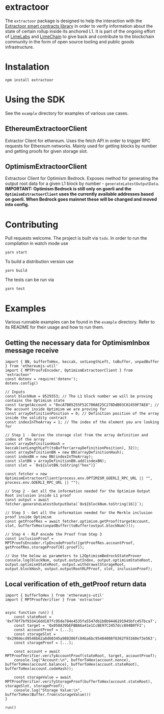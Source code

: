 # extractoor
The `extractoor` package is designed to help the interaction with the [Extractoor smart contracts library](https://github.com/LimeChain/extractoor-contracts) in order to verify information about the state of certain rollup inside its anchored L1.
It is part of the ongoing effort of [LimeLabs](https://limelabs.tech) and [LimeChain](https://limechain.tech) to give back and contribute to the blockchain community in the form of open source tooling and public goods infrastructure.
# Instalation
```
npm install extractoor
```
# Using the SDK
See the `example` directory for examples of various use cases.
## EthereumExtractoorClient
Extractor Client for ethereum. Uses the fetch API in order to trigger RPC requests for Ethereum networks. Mainly used for getting blocks by number and getting proofs for given storage slot.

## OptimismExtractoorClient
Extractoor Client for Optimism Bedrock. Exposes method for generating the output root data for a given L1 block by number - `generateLatestOutputData`. 
**IMPORTANT: Optimism Bedrock is still only on goerli and the `OptimismExtractoorClient` uses the currently available addresses based on goerli. When Bedrock goes mainnet these will be changed and moved into config.**

# Contributing
Pull requests welcome. The project is built via `tsdx`. In order to run the compilation in watch mode use 
```
yarn start
```

To build a distribution version use
```
yarn build
```

The tests can be run via
```
yarn test
```
# Examples
Various runnable examples can be found in the `example` directory. Refer to its README for their usage and how to run them.

## Getting the necessary data for OptimismInbox message receive
```
import { BN, bufferToHex, keccak, setLengthLeft, toBuffer, unpadBuffer } from 'ethereumjs-util'
import { MPTProofsEncoder, OptimismExtractoorClient } from 'extractoor'
const dotenv = require('dotenv');
dotenv.config()

// Inputs
const blockNum = 8529353; // The L1 block number we will be proving contains the Optimism state
const targetAccount = "0xcA7B05255F52C700AE25C278DdB03C02459F7AE8"; // The account inside Optimism we are proving for
const arrayDefinitionPosition = 0; // Definition position of the array inside the solidity contract
const indexInTheArray = 1; // The index of the element you are looking for

// Step 1 - Derive the storage slot from the array definition and index of the array
const arrayDefinitionHash = keccak(setLengthLeft(toBuffer(arrayDefinitionPosition), 32));
const arrayDefinitionBN = new BN(arrayDefinitionHash);
const indexBN = new BN(indexInTheArray);
const slotBN = arrayDefinitionBN.add(indexBN);
const slot = `0x${slotBN.toString("hex")}`

const fetcher = new OptimismExtractoorClient(process.env.OPTIMISM_GOERLI_RPC_URL || "", process.env.GOERLI_RPC_URL || "");

// Step 2 - Get all the information needed for the Optimism Output Root inclusion inside L1 proof
const output = await fetcher.generateLatestOutputData(`0x${blockNum.toString(16)}`);

// Step 3 - Get all the information needed for the Merkle inclusion proof inside Optimism
const getProofRes = await fetcher.optimism.getProof(targetAccount, slot, bufferToHex(unpadBuffer(toBuffer(output.blockNum))));

// Step 4 - RLP encode the Proof from Step 3
const inclusionProof = MPTProofsEncoder.rlpEncodeProofs([getProofRes.accountProof, getProofRes.storageProof[0].proof]);

// Use the below as parameters to L2OptimismBedrockStateProver
console.log(blockNum, output.outputIndex, output.optimismStateRoot, output.optimismStateRoot, output.withdrawalStorageRoot, output.blockHash, output.outputRootRLPProof, slot, inclusionProof);
```

## Local verification of eth_getProof return data
```
import { bufferToHex } from 'ethereumjs-util'
import { MPTProofVerifier } from 'extractoor'


async function run() {
    const stateRoot = '0xf70f7bf933416dd187fc95de784e4535fa5547db1b0b9446191945bfc457bca7';
    const target = '0x058A39bEFBBA6a41e1CcBE97C3457dcc894B0fF2';
    const accountProof = [...];
    const storageSlot = '0x290decd9548b62a8d60345a988386fc84ba6bc95484008f6362f93160ef3e563';
    const storageProof = [...];

    const account = await MPTProofVerifier.verifyAccountProof(stateRoot, target, accountProof);
    console.log("Account:\n", bufferToHex(account.nonce), bufferToHex(account.balance), bufferToHex(account.stateRoot), bufferToHex(account.codeHash));

    const storageValue = await MPTProofVerifier.verifyStorageProof(bufferToHex(account.stateRoot), storageSlot, storageProof);
    console.log("Storage Value:\n", bufferToHex(Buffer.from(storageValue)))
}

run()
```
